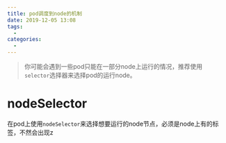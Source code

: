 ```yaml
---
title: pod调度到node的机制
date: 2019-12-05 13:08
tags: 
  - 
categories: 
  - 
---
```

>  你可能会遇到一些pod只能在一部分node上运行的情况，推荐使用`selector`选择器来选择pod的运行node。
# nodeSelector
在pod上使用`nodeSelector`来选择想要运行的node节点，必须是node上有的标签，不然会出现z